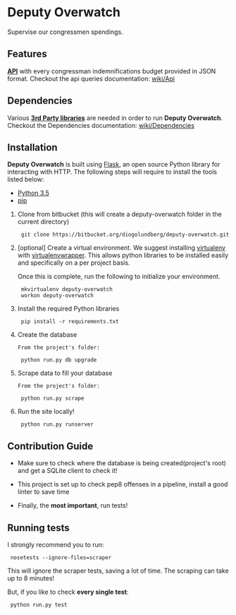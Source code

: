 # Deputy Overwatch #

Supervise our congressmen spendings.

## Features ##

[**API**](https://bitbucket.org/diogolundberg/deputy-overwatch/wiki/Api) with every congressman indemnifications budget provided in JSON format.
Checkout the api queries documentation: [wiki/Api](https://bitbucket.org/diogolundberg/deputy-overwatch/wiki/Api#markdown-header-examples)


## Dependencies ##

Various [**3rd Party libraries**](https://bitbucket.org/diogolundberg/deputy-overwatch/wiki/Dependencies) are needed in order to run **Deputy Overwatch**.
Checkout the Dependencies documentation: [wiki/Dependencies](https://bitbucket.org/diogolundberg/deputy-overwatch/wiki/Dependencies)


## Installation ##

**Deputy Overwatch** is built using [Flask](http://flask.pocoo.org/), an open source Python library for interacting with HTTP. The following steps will require to install the tools listed below:

*   [Python 3.5](https://www.python.org/)
*   [pip](https://pip.pypa.io/en/stable/installing/)

1. Clone from bitbucket (this will create a deputy-overwatch folder in the current directory)

        git clone https://bitbucket.org/diogolundberg/deputy-overwatch.git

2. [optional] Create a virtual environment. We suggest installing [virtualenv](https://pypi.python.org/pypi/virtualenv) with [virtualenvwrapper](http://virtualenvwrapper.readthedocs.org/en/latest/). This allows python libraries to be installed easily and specifically on a per project basis.

	Once this is complete, run the following to initialize your environment.

        mkvirtualenv deputy-overwatch
        workon deputy-overwatch

3. Install the required Python libraries

        pip install -r requirements.txt

4. Create the database

       From the project's folder:

        python run.py db upgrade

4. Scrape data to fill your database

       From the project's folder:

        python run.py scrape

6. Run the site locally!

        python run.py runserver


## Contribution Guide ##

* Make sure to check where the database is being created(project's root) and get a SQLite client to check it! 

* This project is set up to check pep8 offenses in a pipeline, install a good linter to save time 

* Finally, the **most important**, run tests!

## Running tests ##

I strongly recommend you to run:

     nosetests --ignore-files=scraper

This will ignore the scraper tests, saving a lot of time. The scraping can take up to 8 minutes!

But, if you like to check **every single test**:

     python run.py test
